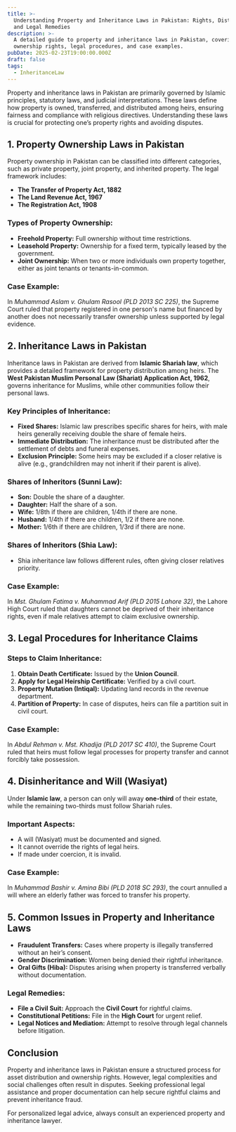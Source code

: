 ```yaml
---
title: >-
  Understanding Property and Inheritance Laws in Pakistan: Rights, Distribution,
  and Legal Remedies
description: >-
  A detailed guide to property and inheritance laws in Pakistan, covering
  ownership rights, legal procedures, and case examples.
pubDate: 2025-02-23T19:00:00.000Z
draft: false
tags:
  - InheritanceLaw
---
```


Property and inheritance laws in Pakistan are primarily governed by Islamic principles, statutory laws, and judicial interpretations. These laws define how property is owned, transferred, and distributed among heirs, ensuring fairness and compliance with religious directives. Understanding these laws is crucial for protecting one’s property rights and avoiding disputes.

## 1. Property Ownership Laws in Pakistan

Property ownership in Pakistan can be classified into different categories, such as private property, joint property, and inherited property. The legal framework includes:

* **The Transfer of Property Act, 1882**
* **The Land Revenue Act, 1967**
* **The Registration Act, 1908**

### Types of Property Ownership:

* **Freehold Property:** Full ownership without time restrictions.
* **Leasehold Property:** Ownership for a fixed term, typically leased by the government.
* **Joint Ownership:** When two or more individuals own property together, either as joint tenants or tenants-in-common.

### Case Example:

In *Muhammad Aslam v. Ghulam Rasool (PLD 2013 SC 225)*, the Supreme Court ruled that property registered in one person's name but financed by another does not necessarily transfer ownership unless supported by legal evidence.

## 2. Inheritance Laws in Pakistan

Inheritance laws in Pakistan are derived from **Islamic Shariah law**, which provides a detailed framework for property distribution among heirs. The **West Pakistan Muslim Personal Law (Shariat) Application Act, 1962**, governs inheritance for Muslims, while other communities follow their personal laws.

### Key Principles of Inheritance:

* **Fixed Shares:** Islamic law prescribes specific shares for heirs, with male heirs generally receiving double the share of female heirs.
* **Immediate Distribution:** The inheritance must be distributed after the settlement of debts and funeral expenses.
* **Exclusion Principle:** Some heirs may be excluded if a closer relative is alive (e.g., grandchildren may not inherit if their parent is alive).

### Shares of Inheritors (Sunni Law):

* **Son:** Double the share of a daughter.
* **Daughter:** Half the share of a son.
* **Wife:** 1/8th if there are children, 1/4th if there are none.
* **Husband:** 1/4th if there are children, 1/2 if there are none.
* **Mother:** 1/6th if there are children, 1/3rd if there are none.

### Shares of Inheritors (Shia Law):

* Shia inheritance law follows different rules, often giving closer relatives priority.

### Case Example:

In *Mst. Ghulam Fatima v. Muhammad Arif (PLD 2015 Lahore 32)*, the Lahore High Court ruled that daughters cannot be deprived of their inheritance rights, even if male relatives attempt to claim exclusive ownership.

## 3. Legal Procedures for Inheritance Claims

### Steps to Claim Inheritance:

1. **Obtain Death Certificate:** Issued by the **Union Council**.
2. **Apply for Legal Heirship Certificate:** Verified by a civil court.
3. **Property Mutation (Intiqal):** Updating land records in the revenue department.
4. **Partition of Property:** In case of disputes, heirs can file a partition suit in civil court.

### Case Example:

In *Abdul Rehman v. Mst. Khadija (PLD 2017 SC 410)*, the Supreme Court ruled that heirs must follow legal processes for property transfer and cannot forcibly take possession.

## 4. Disinheritance and Will (Wasiyat)

Under **Islamic law**, a person can only will away **one-third** of their estate, while the remaining two-thirds must follow Shariah rules.

### Important Aspects:

* A will (Wasiyat) must be documented and signed.
* It cannot override the rights of legal heirs.
* If made under coercion, it is invalid.

### Case Example:

In *Muhammad Bashir v. Amina Bibi (PLD 2018 SC 293)*, the court annulled a will where an elderly father was forced to transfer his property.

## 5. Common Issues in Property and Inheritance Laws

* **Fraudulent Transfers:** Cases where property is illegally transferred without an heir’s consent.
* **Gender Discrimination:** Women being denied their rightful inheritance.
* **Oral Gifts (Hiba):** Disputes arising when property is transferred verbally without documentation.

### Legal Remedies:

* **File a Civil Suit:** Approach the **Civil Court** for rightful claims.
* **Constitutional Petitions:** File in the **High Court** for urgent relief.
* **Legal Notices and Mediation:** Attempt to resolve through legal channels before litigation.

## Conclusion

Property and inheritance laws in Pakistan ensure a structured process for asset distribution and ownership rights. However, legal complexities and social challenges often result in disputes. Seeking professional legal assistance and proper documentation can help secure rightful claims and prevent inheritance fraud.

For personalized legal advice, always consult an experienced property and inheritance lawyer.
